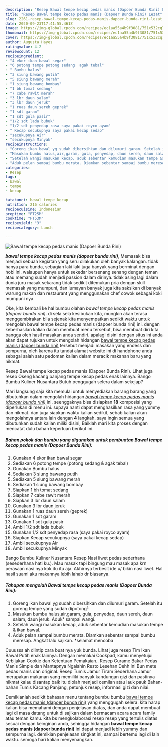 ```yaml
---
description: "Resep Bawal tempe kecap pedas manis (Dapoer Bunda Rini) Lezat"
title: "Resep Bawal tempe kecap pedas manis (Dapoer Bunda Rini) Lezat"
slug: 2261-resep-bawal-tempe-kecap-pedas-manis-dapoer-bunda-rini-lezat
date: 2020-09-23T17:41:55.461Z
image: https://img-global.cpcdn.com/recipes/ec1aa55a4b9f3081/751x532cq70/bawal-tempe-kecap-pedas-manis-dapoer-bunda-rini-foto-resep-utama.jpg
thumbnail: https://img-global.cpcdn.com/recipes/ec1aa55a4b9f3081/751x532cq70/bawal-tempe-kecap-pedas-manis-dapoer-bunda-rini-foto-resep-utama.jpg
cover: https://img-global.cpcdn.com/recipes/ec1aa55a4b9f3081/751x532cq70/bawal-tempe-kecap-pedas-manis-dapoer-bunda-rini-foto-resep-utama.jpg
author: Augusta Hayes
ratingvalue: 4.2
reviewcount: 12
recipeingredient:
- "4 ekor ikan bawal segar"
- "6 potong tempe potong sedang  agak tebal"
- " Bumbu halus"
- "3 siung bawang putih"
- "5 siung bawang merah"
- "1 siung bawang bombay"
- "1 bh tomat sedang"
- "7 cabe rawit merah"
- "3 lbr daun salam"
- "3 lbr daun jeruk"
- "1 ruas daun sereh geprek"
- "1 sdt garam"
- "1 sdt gula pasir"
- "1/2 sdt lada bubuk"
- "1/2 sdt penyedap rasa saya pakai royco ayam"
- " Kecap secukupnya saya pakai kecap sedap"
- "secukupnya Air"
- "secukupnya Minyak"
recipeinstructions:
- "Goreng ikan bawal yg sudah dibersihkan dan dilumuri garam. Setelah itu goreng tempe yang sudah dipotong²"
- "Masukan bumbu halus,air,garam, gula, penyedap, daun sereh, daun salam, daun jeruk. Aduk² sampai wangi."
- "Setelah wangi masukan kecap, aduk sebentar kemudian masukan tempe &amp; ikan bawal."
- "Aduk pelan sampai bumbu merata. Diamkan sebentar sampai bumbu meresap. Angkat lalu sajikan. *selamat mencoba"
categories:
- Resep
tags:
- bawal
- tempe
- kecap

katakunci: bawal tempe kecap 
nutrition: 216 calories
recipecuisine: Indonesian
preptime: "PT25M"
cooktime: "PT53M"
recipeyield: "3"
recipecategory: Lunch

---
```



![Bawal tempe kecap pedas manis (Dapoer Bunda Rini)](https://img-global.cpcdn.com/recipes/ec1aa55a4b9f3081/751x532cq70/bawal-tempe-kecap-pedas-manis-dapoer-bunda-rini-foto-resep-utama.jpg)

<b><i>bawal tempe kecap pedas manis (dapoer bunda rini)</i></b>, Memasak bisa menjadi sebuah kegiatan yang seru dilakukan oleh banyak kalangan. tidak hanya para bunda, sebagian laki laki juga banyak yang berminat dengan hobi ini. walaupun hanya untuk sekedar bersenang senang dengan teman atau memang sudah menjadi passion dalam dirinya. tidak asing lagi dalam dunia juru masak sekarang tidak sedikit ditemukan pria dengan skill memasak yang mumpuni, dan lumayan banyak juga kita saksikan di banyak warung makan dan restaurant yang menggunakan chef cowok sebagai koki mumpuni nya.

Oke, kita kembali ke hal bumbu olahan <i>bawal tempe kecap pedas manis (dapoer bunda rini)</i>. di sela sela kesibukan kita, mungkin akan terasa menggembirakan bila sejenak kita menyempatkan sedikit waktu untuk mengolah bawal tempe kecap pedas manis (dapoer bunda rini) ini. dengan keberhasilan kalian dalam membuat menu tersebut, bisa membuat diri kita bangga oleh hasil masakan anda sendiri. apalagi disini dengan situs ini anda akan dapat rujukan untuk mengolah hidangan <u>bawal tempe kecap pedas manis (dapoer bunda rini)</u> tersebut menjadi masakan yang endess dan sempurna, oleh karena itu tandai alamat website ini di handphone anda sebagai salah satu pedoman kalian dalam meracik makanan baru yang nikmat.

Resep Bawal tempe kecap pedas manis (Dapoer Bunda Rini). Lihat juga resep Oseng kacang panjang tempe kecap pedas enak lainnya. Bango Bumbu Kuliner Nusantara Butuh penggugah selera dalam sekejap?


Mari langsung saja kita memulai untuk menyediakan barang barang yang dibutuhkan dalam mengolah hidangan <u><i>bawal tempe kecap pedas manis (dapoer bunda rini)</i></u> ini. seenggaknya bisa disiapkan <b>18</b> komposisi yang diperlukan di menu ini. supaya nanti dapat menghasilkan rasa yang yummy dan nikmat. dan juga siapkan waktu kalian sedikit, sebab kalian akan mengolahnya antara lain dengan <b>4</b> langkah. saya ingin semua yang dibutuhkan sudah kalian miliki disini, Baiklah mari kita proses dengan mencatat dulu bahan keperluan berikut ini.

<!--inarticleads1-->

##### Bahan pokok dan bumbu yang digunakan untuk pembuatan Bawal tempe kecap pedas manis (Dapoer Bunda Rini):

1. Gunakan 4 ekor ikan bawal segar
1. Sediakan 6 potong tempe (potong sedang &amp; agak tebal)
1. Gunakan  Bumbu halus
1. Sediakan 3 siung bawang putih
1. Sediakan 5 siung bawang merah
1. Sediakan 1 siung bawang bombay
1. Siapkan 1 bh tomat sedang
1. Siapkan 7 cabe rawit merah
1. Siapkan 3 lbr daun salam
1. Gunakan 3 lbr daun jeruk
1. Gunakan 1 ruas daun sereh (geprek)
1. Gunakan 1 sdt garam
1. Gunakan 1 sdt gula pasir
1. Ambil 1/2 sdt lada bubuk
1. Gunakan 1/2 sdt penyedap rasa (saya pakai royco ayam)
1. Siapkan  Kecap secukupnya (saya pakai kecap sedap)
1. Ambil secukupnya Air
1. Ambil secukupnya Minyak


Bango Bumbu Kuliner Nusantara Resep Nasi liwet pedas sederhana (sesederhana hati ku.). Mau masak tapi bingung mau masak apa krn perasaan nasi nya kok itu itu aja. Akhirnya terbesit ide u/ bikin nasi liwet. Hal hasil suami aku makannya lebih lahab dr biasanya. 

<!--inarticleads2-->

##### Tahapan mengolah Bawal tempe kecap pedas manis (Dapoer Bunda Rini):

1. Goreng ikan bawal yg sudah dibersihkan dan dilumuri garam. Setelah itu goreng tempe yang sudah dipotong²
1. Masukan bumbu halus,air,garam, gula, penyedap, daun sereh, daun salam, daun jeruk. Aduk² sampai wangi.
1. Setelah wangi masukan kecap, aduk sebentar kemudian masukan tempe &amp; ikan bawal.
1. Aduk pelan sampai bumbu merata. Diamkan sebentar sampai bumbu meresap. Angkat lalu sajikan. *selamat mencoba


Cuuusss ah diintip cara buat nya yuk bunda. Lihat juga resep Tim Ikan Bawal Putih enak lainnya. Dengan memakai Cookpad, kamu menyetujui Kebijakan Cookie dan Ketentuan Pemakaian.. Resep Gurame Bakar Pedas Manis Simple dan Mantapnya Ngalahin Resto Lesehan Dehh Ini Bun mete pedas manis dan original. Resep Tumis Jamur Tiram Sederhana Jamur merupakan makanan yang memiliki banyak kandungan gizi dan pastinya nikmat kalau disantap baik itu diolah menjadi cemilan atau lauk pauk Bahan-bahan Tumis Kacang Panjang, petunjuk resep, informasi gizi dan nilai. 

Demikianlah sedikit bahasan menu tentang bumbu bumbu <u>bawal tempe kecap pedas manis (dapoer bunda rini)</u> yang menggugah selera. kita harap kalian bisa memahami dengan penjelasan diatas, dan anda dapat membuat lagi di masa datang untuk di sajikan dalam bermacam acara acara family atau teman kamu. kita bs mengkolaborasi resep resep yang tertulis diatas sesuai dengan keinginan anda, sehingga hidangan <b>bawal tempe kecap pedas manis (dapoer bunda rini)</b> ini dapat menjadi lebih yummy dan sempurna lagi. demikian penjelasan singkat ini, sampai bertemu lagi di lain waktu. semoga hari kalian menyenangkan.
